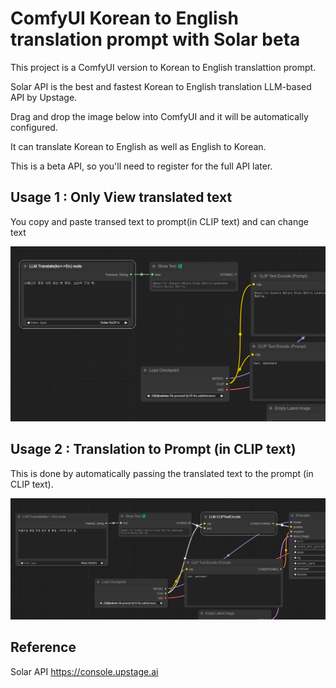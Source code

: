 # ComfyUI Korean to English translation prompt with Solar beta

This project is a ComfyUI version to Korean to English translattion prompt. 

Solar API is the best and fastest Korean to English translation LLM-based API by Upstage. 

Drag and drop the image below into ComfyUI and it will be automatically configured. 

It can translate Korean to English as well as English to Korean.

This is a beta API, so you'll need to register for the full API later.

## Usage 1 : Only View translated text 
You copy and paste transed text to prompt(in CLIP text) and can change text

![example](./doc/llm_translate1.png)

## Usage 2 : Translation to Prompt (in CLIP text)  
This is done by automatically passing the translated text to the prompt (in CLIP text).   

![example](./doc/llm_translate2.png)

## Reference

Solar API  https://console.upstage.ai  
